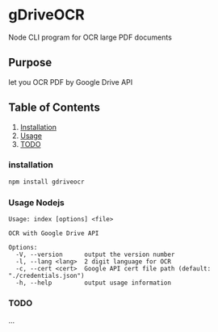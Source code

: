 # gDriveOCR
Node CLI program for OCR large PDF documents

## Purpose
let you OCR PDF by Google Drive API

## Table of Contents

  1. [Installation](#installation)
  1. [Usage](#usage)
  1. [TODO](#todo)
  
### installation
  ```bash
  npm install gdriveocr
  ```
  
### Usage Nodejs
  ```
  Usage: index [options] <file>
  
  OCR with Google Drive API
  
  Options:
    -V, --version      output the version number
    -l, --lang <lang>  2 digit language for OCR
    -c, --cert <cert>  Google API cert file path (default: "./credentials.json")
    -h, --help         output usage information
  ```
  
### TODO
...
